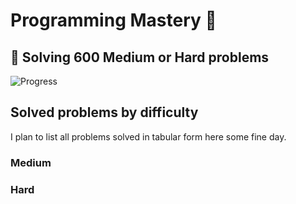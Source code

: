 # Programming Mastery :punch:

## :goal_net:  Solving 600 Medium or Hard problems 

![Progress](https://progress-bar.dev/69/?scale=600&title=InterviewGod&width=500&color=babaca&suffix=+problems+solved)

## Solved problems by difficulty
I plan to list all problems solved in tabular form here some fine day.

### Medium

### Hard

